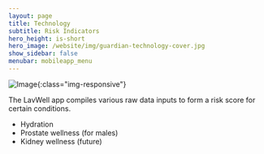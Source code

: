 ```yaml
---
layout: page
title: Technology
subtitle: Risk Indicators
hero_height: is-short
hero_image: /website/img/guardian-technology-cover.jpg
show_sidebar: false
menubar: mobileapp_menu
---
```


![Image](/website/img/guardian/technology/app_square.png){:class="img-responsive"}

The LavWell app compiles various raw data inputs to form a risk score for certain conditions.
- Hydration
- Prostate wellness (for males)
- Kidney wellness (future)